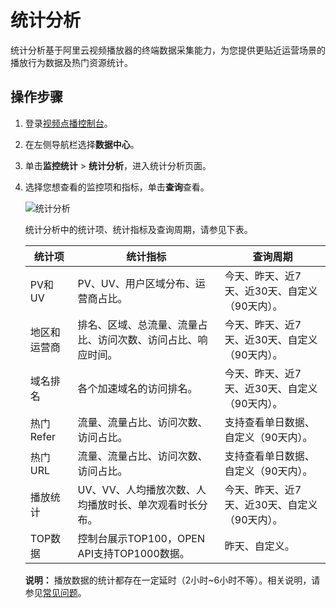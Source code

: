 # 统计分析

统计分析基于阿里云视频播放器的终端数据采集能力，为您提供更贴近运营场景的播放行为数据及热门资源统计。

## 操作步骤

1.  登录[视频点播控制台](https://vod.console.aliyun.com/)。

2.  在左侧导航栏选择**数据中心**。

3.  单击**监控统计** \> **统计分析**，进入统计分析页面。

4.  选择您想查看的监控项和指标，单击**查询**查看。

    ![统计分析](https://static-aliyun-doc.oss-accelerate.aliyuncs.com/assets/img/zh-CN/5115454061/p179426.png)

    统计分析中的统计项、统计指标及查询周期，请参见下表。

    |统计项|统计指标|查询周期|
    |---|----|----|
    |PV和UV|PV、UV、用户区域分布、运营商占比。|今天、昨天、近7天、近30天、自定义（90天内）。|
    |地区和运营商|排名、区域、总流量、流量占比、访问次数、访问占比、响应时间。|今天、昨天、近7天、近30天、自定义（90天内）。|
    |域名排名|各个加速域名的访问排名。|今天、昨天、近7天、近30天、自定义（90天内）。|
    |热门Refer|流量、流量占比、访问次数、访问占比。|支持查看单日数据、自定义（90天内）。|
    |热门URL|流量、流量占比、访问次数、访问占比。|支持查看单日数据、自定义（90天内）。|
    |播放统计|UV、VV、人均播放次数、人均播放时长、单次观看时长分布。|今天、昨天、近7天、近30天、自定义（90天内）。|
    |TOP数据|控制台展示TOP100，OPEN API支持TOP1000数据。|昨天、自定义。|

    **说明：** 播放数据的统计都存在一定延时（2小时~6小时不等）。相关说明，请参见[常见问题](https://help.aliyun.com/knowledge_list/63071.html?spm=a2c4g.11186623.6.887.625b5cdf3tvOjW)。


